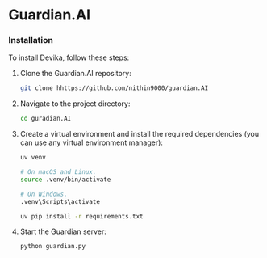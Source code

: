# Guardian.AI

### Installation

To install Devika, follow these steps:

1. Clone the Guardian.AI repository:
   ```bash
   git clone hhttps://github.com/nithin9000/guardian.AI
   ```
2. Navigate to the project directory:
   ```bash
   cd guradian.AI
   ```
3. Create a virtual environment and install the required dependencies (you can use any virtual environment manager):
   ```bash
   uv venv

   # On macOS and Linux.
   source .venv/bin/activate

   # On Windows.
   .venv\Scripts\activate

   uv pip install -r requirements.txt
   ```
4. Start the Guardian server:
   ```bash
   python guardian.py
   ```
